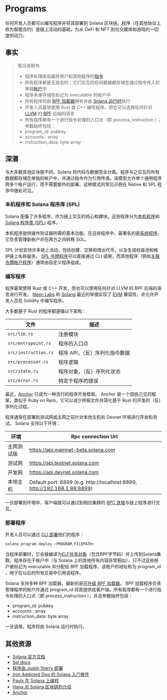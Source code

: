 # Programs

任何开发人员都可以编写程序并将其部署到 Solana 区块链。程序（在其他协议上称为智能合约）是链上活动的基础，为从 DeFi 和 NFT 到社交媒体和游戏的一切提供动力。

## 事实

> 情况说明书
> - 程序处理来自最终用户和其他程序的[指令]()
> - 所有程序都是无状态的：它们交互的任何数据都存储在通过指令传入的单独[帐户](./chapter_3.md)中
> - 程序本身存储在标记为 executable 的帐户中
> - 所有程序均由 [BPF 加载器](https://docs.solana.com/developing/runtime-facilities/programs#bpf-loader)拥有并由 [Solana 运行时](https://docs.solana.com/developing/programming-model/runtime)执行
> - 开发人员最常使用 Rust 或 C++ 编写程序，但也可以选择任何针对 [LLVM](https://llvm.org/) 的 [BPF](https://en.wikipedia.org/wiki/Berkeley_Packet_Filter) 后端的语言
> - 所有程序都有一个进行指令处理的入口点（即 process_instruction ）；参数始终包括：
>  - program_id: pubkey
>  - accounts : array
>  - instruction_data: byte array

## 深潜

与大多数其他区块链不同，Solana 将代码与数据完全分离。程序与之交互的所有数据都存储在单独的帐户中，并通过指令作为引用传递。该模型允许单个通用程序跨多个帐户运行，而不需要额外的部署。这种模式的常见示例在 Native 和 SPL 程序中随处可见。

### 本机程序和 Solana 程序库 (SPL)

Solana 配备了许多程序，作为链上交互的核心构建块。这些程序分为[本机程序](https://docs.solana.com/developing/runtime-facilities/programs#bpf-loader)和 [Solana 程序库 (SPL)](https://spl.solana.com/) 程序。

本机程序提供操作验证器所需的基本功能。在这些程序中，最著名的是[系统程序](https://docs.solana.com/developing/runtime-facilities/programs#system-program)，它负责管理新帐户并在两方之间转移 SOL。

SPL 计划支持许多链上活动，包括创建、交换和借出代币，以及生成权益池和维护链上名称服务。 [SPL 令牌程序](https://spl.solana.com/token)可以直接通过 CLI 调用，而其他程序（例如[关联令牌帐户程序](https://spl.solana.com/associated-token-account)）通常由自定义程序组成。

### 编写程序

程序最常使用 Rust 或 C++ 开发，但也可以使用任何针对 LLVM 的 BPF 后端的语言进行开发。 [Neon Labs](https://neon-labs.org/) 和 [Solang](https://solang.readthedocs.io/en/latest/) 最近的举措实现了 [EVM](https://ethereum.org/en/developers/docs/evm/) 兼容性，并允许开发人员在 Solidity 中编写程序。

大多数基于 Rust 的程序都遵循以下架构：

| 文件 | 描述 |
| --- | --- |
| `src/lib.rs` | 注册模块 |
| `src/entrypoint.rs` | 程序的入口点 |
| `src/instruction.rs` | 程序 API，（反）序列化指令数据 |
| `src/processor.rs	` | 程序逻辑 |
| `src/state.rs` | 程序对象，（反）序列化状态 |
| `src/error.rs` | 特定于程序的错误 |

最近，[Anchor](https://github.com/coral-xyz/anchor) 已成为一种流行的程序开发框架。 Anchor 是一个固执己见的框架，类似于 Ruby on Rails，它可以减少样板文件并简化基于 Rust 的开发的（反）序列化过程。

程序通常在部署到测试网或主网之前针对本地主机和 Devnet 环境进行开发和测试。 Solana 支持以下环境：

| 环境 | Rpc connection Url  |
| --- | --- |
| 主网测试版 | https://api.mainnet-beta.solana.com |
| 测试网 | https://api.testnet.solana.com |
| 开发网 | https://api.devnet.solana.com |
| 本地主机 | Default port: 8899 (e.g. http://localhost:8899, http://192.168.1.88:8899) |

一旦部署到环境中，客户端就可以通过到相应集群的 [RPC 连接](https://docs.solana.com/api/http)与链上程序进行交互。

###  部署程序

开发人员可以通过 [CLI 部署](https://docs.solana.com/cli/deploy-a-program)他们的程序：

```bash
solana program deploy <PROGRAM_FILEPATH>
```

当程序部署时，它会被编译为[ELF共享对象](https://en.wikipedia.org/wiki/Executable_and_Linkable_Format)（包含BPF字节码）并上传到Solana集群。程序存在于帐户中（与 Solana 上的其他所有内容非常相似），只不过这些帐户被标记为 executable 并分配给 BPF 加载程序。该账户的地址称为 program_id ，用于在以后的所有交易中引用该程序。

Solana 支持多种 BPF 加载器，最新的是[可升级 BPF 加载器](https://explorer.solana.com/address/BPFLoaderUpgradeab1e11111111111111111111111)。 BPF 加载程序负责管理程序的帐户并通过 program_id 将其提供给客户端。所有程序都有一个进行指令处理的入口点（即 process_instruction ），并且参数始终包括：

- program_id: pubkey
- accounts : array
- instruction_data: byte array

一旦调用，程序将由 Solana 运行时执行。

## 其他资源

- [Solana 官方文档](https://docs.solana.com/developing/on-chain-programs/overview)
- [Spl docs](https://spl.solana.com/)
- [程序由 Justin Starry 部署](https://jstarry.notion.site/Program-deploys-29780c48794c47308d5f138074dd9838)
- [Iron Addicted Dog 的 Solana 入门套件](https://solmeet.gen3.network/notes/solana-starter-kit)
- [Paulx 在 Solana 上编程](https://paulx.dev/blog/2021/01/14/programming-on-solana-an-introduction/)
- [Hana 对 Solana 区块链的介绍](https://2501babe.github.io/posts/solana101.html)
- [Anchor](https://github.com/coral-xyz/anchor)
